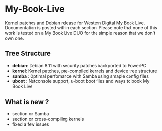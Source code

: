 # My-Book-Live
Kernel patches and Debian release for Western Digital My Book Live.
Documentation is posted within each section.
Please note that none of this work is tested on a My Book Live DUO for the simple reason that we don't own one.

## Tree Structure ##

* __debian__: Debian 8.11 with security patches backported to PowerPC
* __kernel__: Kernel patches, pre-compiled kernels and device tree structure
* __samba__ : Optimal perfomance with Samba using smaple config files
* __uboot__ : Netconsole support, u-boot boot files and ways to book My Book Live

## What is new ? ##
* section on Samba
* section on cross-compiling kernels
* fixed a few issues

